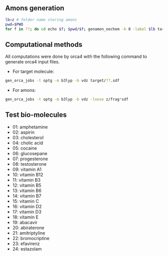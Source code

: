 
## Amons generation
```bash
lb=z # folder name storing amons
pwd=$PWD
for f in ??; do cd echo $f; $pwd/$f; genamon_oechem -k 8 -label $lb target/*.sdf >out-${lb}; done
```

## Computational methods

All computations were done by orca4 with the following command to generate orca4 input files.

  - For target molecule:
```bash
gen_orca_jobs -t optg -m b3lyp -b vdz target/??.sdf
```

  - For amons:
```bash
gen_orca_jobs -t optg -m b3lyp -b vdz -loose z/frag*sdf
```


## Test bio-molecules

- 01: amphetamine
- 02: aspirin
- 03: cholesterol
- 04: cholic acid
- 05: cocaine
- 06: glucosepane
- 07: progesterone
- 08: testosterone
- 09: vitamin A1
- 10: vitamin B12
- 11: vitamin B3
- 12: vitamin B5
- 13: vitamin B6
- 14: vitamin B7
- 15: vitamin C
- 16: vitamin D2
- 17: vitamin D3
- 18: vitamin E
- 19: abacavir
- 20: abiraterone
- 21: amitriptyline
- 22: bromocriptine
- 23: efavirenz
- 24: estazolam

